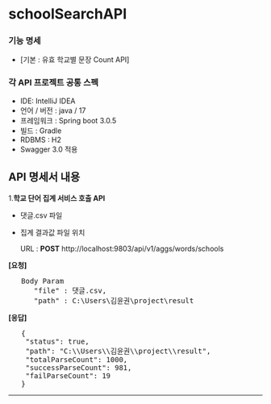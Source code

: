 # schoolSearchAPI
### 기능 명세 

* [기본 : 유효 학교별 문장 Count API]

### 각 API 프로젝트 공통 스펙
- IDE: IntelliJ IDEA
- 언어 / 버전 : java / 17
- 프레임워크 : Spring boot 3.0.5
- 빌드 : Gradle
- RDBMS : H2
- Swagger 3.0 적용

## API 명세서 내용

1.**학교 단어 집계 서비스 호출 API**
  - 댓글.csv 파일
  - 집계 결과값 파일 위치


    URL : **POST** http://localhost:9803/api/v1/aggs/words/schools

**[요청]**
   <pre class='prettyprint'>
   Body Param
      "file" : 댓글.csv,
      "path" : C:\Users\김윤권\project\result
</pre>
**[응답]**
   <pre class='prettyprint'>
   {
    "status": true,
    "path": "C:\\Users\\김윤권\\project\\result",
    "totalParseCount": 1000,
    "successParseCount": 981,
    "failParseCount": 19
   }
</pre>

* * *
